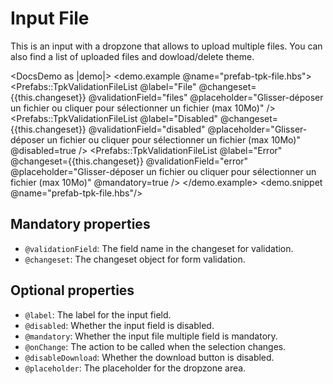 # Input File

This is an input with a dropzone that allows to upload multiple files. You can also find a list of uploaded files and dowload/delete theme.

<DocsDemo as |demo|>
  <demo.example @name="prefab-tpk-file.hbs">
      <Prefabs::TpkValidationFileList
        @label="File"
        @changeset={{this.changeset}} 
        @validationField="files"
        @placeholder="Glisser-déposer un fichier ou cliquer pour sélectionner un fichier (max 10Mo)"
      />
      <Prefabs::TpkValidationFileList
        @label="Disabled"
        @changeset={{this.changeset}} 
        @validationField="disabled"
        @placeholder="Glisser-déposer un fichier ou cliquer pour sélectionner un fichier (max 10Mo)"
        @disabled=true
      />
      <Prefabs::TpkValidationFileList
        @label="Error"
        @changeset={{this.changeset}} 
        @validationField="error"
        @placeholder="Glisser-déposer un fichier ou cliquer pour sélectionner un fichier (max 10Mo)"
        @mandatory=true
      />
  </demo.example>
  <demo.snippet @name="prefab-tpk-file.hbs"/>
</DocsDemo>

## Mandatory properties

- `@validationField`: The field name in the changeset for validation.
- `@changeset`: The changeset object for form validation.

## Optional properties

- `@label`: The label for the input field.
- `@disabled`: Whether the input field is disabled.
- `@mandatory`: Whether the input file multiple field is mandatory.
- `@onChange`: The action to be called when the selection changes. 
- `@disableDownload`: Whether the download button is disabled.
- `@placeholder`: The placeholder for the dropzone area.
